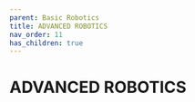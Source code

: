 ```yaml
---
parent: Basic Robotics
title: ADVANCED ROBOTICS
nav_order: 11
has_children: true
---
```


 
 ADVANCED ROBOTICS
================================================================================


